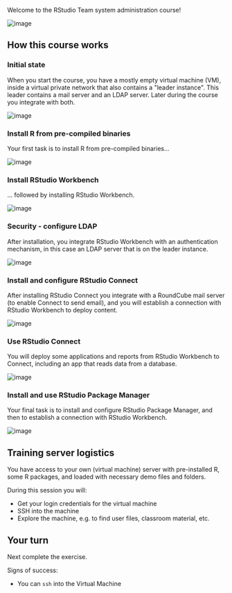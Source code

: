 
Welcome to the RStudio Team system administration course!

![image](assets/r-admins-button-small.png#center)

## How this course works

### Initial state


When you start the course, you have a mostly empty virtual machine (VM), inside a virtual private network that also contains a "leader instance". This leader contains a mail server and an LDAP server.  Later during the course you integrate with both.

![image](assets/1-initial-state.png)




### Install R from pre-compiled binaries

Your first task is to install R from pre-compiled binaries...

![image](assets/2-install-r.png)



### Install RStudio Workbench

... followed by installing RStudio Workbench.

![image](assets/3-rsp.png)




### Security - configure LDAP 

After installation, you integrate RStudio Workbench with an authentication mechanism, in this case an LDAP server that is on the leader instance.

![image](assets/4-security.png)



### Install and configure RStudio Connect 

After installing RStudio Connect you integrate with a RoundCube mail server (to enable Connect to send email), and you will establish a connection with RStudio Workbench to deploy content.

![image](assets/5-connect.png)



### Use RStudio Connect

You will deploy some applications and reports from RStudio Workbench to Connect, including an app that reads data from a database.

![image](assets/6-use-connect.png)



### Install and use RStudio Package Manager

Your final task is to install and configure RStudio Package Manager, and then to establish a connection with RStudio Workbench.

![image](assets/7-rspm.png)




## Training server logistics

You have access to your own (virtual machine) server with pre-installed R, some R packages, and loaded with necessary demo files and folders. 

During this session you will:

* Get your login credentials for the virtual machine
* SSH into the machine
* Explore the machine, e.g. to find user files, classroom material, etc.




## Your turn

Next complete the exercise.

Signs of success:

  * You can `ssh` into the Virtual Machine
